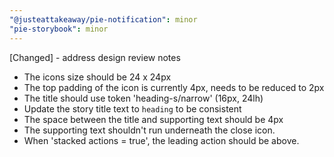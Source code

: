 ```yaml
---
"@justeattakeaway/pie-notification": minor
"pie-storybook": minor
---
```


[Changed] - address design review notes

 - The icons size should be 24 x 24px
 - The top padding of the icon is currently 4px, needs to be reduced to 2px
 - The title should use token 'heading-s/narrow' (16px, 24lh)
 - Update the story title text to `heading` to be consistent
 - The space between the title and supporting text should be 4px
 - The supporting text shouldn't run underneath the close icon.
- When 'stacked actions = true', the leading action should be above.